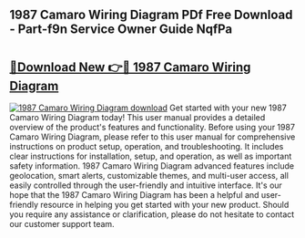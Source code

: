 ## 1987 Camaro Wiring Diagram PDf Free Download - Part-f9n Service Owner Guide NqfPa

# <h2><a href="http://dftj75r.blite.top/?on=1987+Camaro+Wiring+Diagram">🔗Download New 👉🔴 1987 Camaro Wiring Diagram</a></h2>

[![1987 Camaro Wiring Diagram download](https://i.imgur.com/lujVjoI.png)](http://dftj75r.blite.top/?on=1987+Camaro+Wiring+Diagram)
Get started with your new 1987 Camaro Wiring Diagram today! This user manual provides a detailed overview of the product's features and functionality. Before using your 1987 Camaro Wiring Diagram, please refer to this user manual for comprehensive instructions on product setup, operation, and troubleshooting. It includes clear instructions for installation, setup, and operation, as well as important safety information. 1987 Camaro Wiring Diagram advanced features include geolocation, smart alerts, customizable themes, and multi-user access, all easily controlled through the user-friendly and intuitive interface. It's our hope that the 1987 Camaro Wiring Diagram has been a helpful and user-friendly resource in helping you get started with your new product. Should you require any assistance or clarification, please do not hesitate to contact our customer support team.
